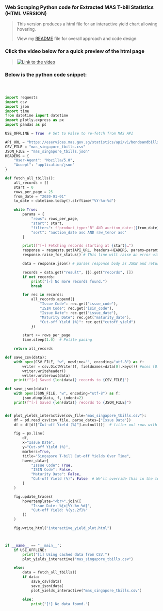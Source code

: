 ### Web Scraping Python code for Extracted MAS T-bill Statistics (HTML VERSION)
> This version produces a html file for an interactive yield chart allowing hovering.
> 
> View my [README](https://github.com/tessalau/Tessa-s-Mini-Python-Projects/blob/main/Web%20Scraping/Treasury%20Bills%20Statistics%20from%20the%20Monetary%20Authority%20of%20Singapore/README.md) file for overall approach and code design 

### Click the video below for a quick preview of the html page
>
> [![Link to the video](https://github.com/user-attachments/assets/8522f3eb-7da4-4070-aa1b-ec4fa34a6d91)](https://youtu.be/qkEoILvvpcs)

### Below is the python code snippet:
```python



import requests
import csv
import json
import time
from datetime import datetime
import plotly.express as px
import pandas as pd

USE_OFFLINE = True  # Set to False to re-fetch from MAS API

API_URL = "https://eservices.mas.gov.sg/statistics/api/v1/bondsandbills/m/listauctionbondsandbills"
CSV_FILE = "mas_singapore_tbills.csv"
JSON_FILE = "mas_singapore_tbills.json"
HEADERS = {
    "User-Agent": "Mozilla/5.0",
    "Accept": "application/json"
}

def fetch_all_tbills():
    all_records = []
    start = 0
    rows_per_page = 25
    from_date = "2020-01-01"
    to_date = datetime.today().strftime("%Y-%m-%d")

    while True:
        params = {
            "rows": rows_per_page,
            "start": start,
            "filters": f'product_type:"B" AND auction_date:[{from_date} TO {to_date}]',
            "sort": "auction_date asc AND raw_tenor asc"
        }

        print(f"[→] Fetching records starting at {start}…")
        response = requests.get(API_URL, headers=HEADERS, params=params, timeout=20)
        response.raise_for_status() # This line will raise an error with faulty server interaction

        data = response.json() # parses response body as JSON and return in dict or list depending on JSON structure

        records = data.get("result", {}).get("records", [])
        if not records:
            print("[✓] No more records found.")
            break

        for rec in records:
            all_records.append({
                "Issue Code": rec.get("issue_code"),
                "ISIN Code": rec.get("isin_code"),
                "Issue Date": rec.get("issue_date"),
                "Maturity Date": rec.get("maturity_date"),
                "Cut-off Yield (%)": rec.get("cutoff_yield")
            })

        start += rows_per_page
        time.sleep(1.0)  # Polite pacing

    return all_records

def save_csv(data):
    with open(CSV_FILE, "w", newline="", encoding="utf-8") as f:
        writer = csv.DictWriter(f, fieldnames=data[0].keys()) #uses [0] line as header a.k.a your keys
        writer.writeheader()
        writer.writerows(data)
    print(f"[✓] Saved {len(data)} records to {CSV_FILE}")

def save_json(data):
    with open(JSON_FILE, "w", encoding="utf-8") as f:
        json.dump(data, f, indent=2)
    print(f"[✓] Saved {len(data)} records to {JSON_FILE}")


def plot_yields_interactive(csv_file="mas_singapore_tbills.csv"):
    df = pd.read_csv(csv_file, parse_dates=["Issue Date"])
    df = df[df["Cut-off Yield (%)"].notnull()]  # filter out rows with null yields

    fig = px.line(
        df,
        x="Issue Date",
        y="Cut-off Yield (%)",
        markers=True,
        title="Singapore T-bill Cut-off Yields Over Time",
        hover_data={
            "Issue Code": True,
            "ISIN Code": False,
            "Maturity Date": False,
            "Cut-off Yield (%)": False  # We'll override this in the template
        }
    )

    fig.update_traces(
        hovertemplate="<br>".join([
            "Issue Date: %{x|%Y-%m-%d}",
            "Cut-off Yield: %{y:.2f}%"
        ])
    )

    fig.write_html("interactive_yield_plot.html")



if __name__ == "__main__":
    if USE_OFFLINE:
        print("[i] Using cached data from CSV.")
        plot_yields_interactive("mas_singapore_tbills.csv")

    else:
        data = fetch_all_tbills()
        if data:
            save_csv(data)
            save_json(data)
            plot_yields_interactive("mas_singapore_tbills.csv")

        else:
            print("[!] No data found.")
